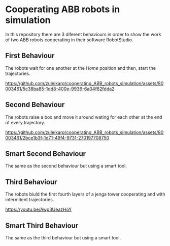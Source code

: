 # Cooperating ABB robots in simulation

In this repository there are 3 diferent behaviours in order to show the work of two ABB robots cooperating in their software RobotStudio.

## First Behaviour

The robots wait for one another at the _Home_ position and then, start the trajectories.

https://github.com/zuleikarg/cooperating_ABB_robots_simulation/assets/80003461/5c38ba85-1dd8-400e-9936-6a04f62fdda2


## Second Behaviour

The robots raise a box and move it around wating for each other at the end of every trajectory.

https://github.com/zuleikarg/cooperating_ABB_robots_simulation/assets/80003461/2bce1b3f-1d71-49f4-9731-270197708750


## Smart Second Behaviour

The same as the second behaviour but using a smart tool.


## Third Behaviour

The robots biuld the first fourth layers of a jenga tower cooperating and with intermitent trajectories.

https://youtu.be/Awp3UeazHoY


## Smart Third Behaviour

The same as the third behaviour but using a smart tool.
